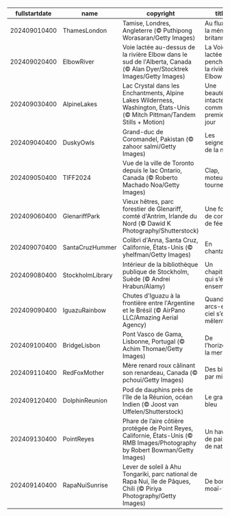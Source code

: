 |fullstartdate|name|copyright|title|image|
|--|--|--|--|--|
202409010400|ThamesLondon|Tamise, Londres, Angleterre (© Puthipong Worasaran/Getty Images)|Au flux de la mémoire britannique|![](/fr-CA/2024/09/202409010400ThamesLondon.jpg)|
202409020400|ElbowRiver|Voie lactée au-dessus de la rivière Elbow dans le sud de l'Alberta, Canada (© Alan Dyer/Stocktrek Images/Getty Images)|La Voie lactée se penche sur la rivière Elbow|![](/fr-CA/2024/09/202409020400ElbowRiver.jpg)|
202409030400|AlpineLakes|Lac Crystal dans les Enchantments, Alpine Lakes Wilderness, Washington, États-Unis (© Mitch Pittman/Tandem Stills + Motion)|Une beauté intacte comme au premier jour|![](/fr-CA/2024/09/202409030400AlpineLakes.jpg)|
202409040400|DuskyOwls|Grand-duc de Coromandel, Pakistan (© zahoor salmi/Getty Images)|Les seigneurs de la nuit|![](/fr-CA/2024/09/202409040400DuskyOwls.jpg)|
202409050400|TIFF2024|Vue de la ville de Toronto depuis le lac Ontario, Canada (© Roberto Machado Noa/Getty Images)|Clap, moteur, ça tourne!|![](/fr-CA/2024/09/202409050400TIFF2024.jpg)|
202409060400|GlenariffPark|Vieux hêtres, parc forestier de Glenariff, comté d'Antrim, Irlande du Nord (© Dawid K Photography/Shutterstock)|Une forêt de conte de fées|![](/fr-CA/2024/09/202409060400GlenariffPark.jpg)|
202409070400|SantaCruzHummer|Colibri d'Anna, Santa Cruz, Californie, États-Unis (© yhelfman/Getty Images)|En chantant...|![](/fr-CA/2024/09/202409070400SantaCruzHummer.jpg)|
202409080400|StockholmLibrary|Intérieur de la bibliothèque publique de Stockholm, Suède (© Andrei Hrabun/Alamy)|Un chapitre qui s’écrit ensemble|![](/fr-CA/2024/09/202409080400StockholmLibrary.jpg)|
202409090400|IguazuRainbow|Chutes d'Iguazu à la frontière entre l'Argentine et le Brésil (© AirPano LLC/Amazing Aerial Agency)|Quand les arcs-en-ciel s’en mêlent|![](/fr-CA/2024/09/202409090400IguazuRainbow.jpg)|
202409100400|BridgeLisbon|Pont Vasco de Gama, Lisbonne, Portugal (© Achim Thomae/Getty Images)|De l’horizon à la mer|![](/fr-CA/2024/09/202409100400BridgeLisbon.jpg)|
202409110400|RedFoxMother|Mère renard roux câlinant son renardeau, Canada (© pchoui/Getty Images)|Des bisous par millier|![](/fr-CA/2024/09/202409110400RedFoxMother.jpg)|
202409120400|DolphinReunion|Pod de dauphins près de l'île de la Réunion, océan Indien (© Joost van Uffelen/Shutterstock)|Le grand bleu|![](/fr-CA/2024/09/202409120400DolphinReunion.jpg)|
202409130400|PointReyes|Phare de l’aire côtière protégée de Point Reyes, Californie, États-Unis (© RMB Images/Photography by Robert Bowman/Getty Images)|Un havre de paix et de nature|![](/fr-CA/2024/09/202409130400PointReyes.jpg)|
202409140400|RapaNuiSunrise|Lever de soleil à Ahu Tongariki, parc national de Rapa Nui, île de Pâques, Chili (© Piriya Photography/Getty Images)|De bon moaï-tin|![](/fr-CA/2024/09/202409140400RapaNuiSunrise.jpg)|
